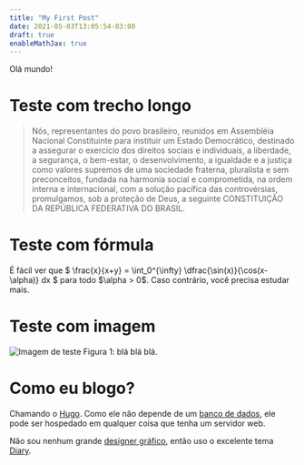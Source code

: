 ```yaml
---
title: "My First Post"
date: 2021-05-03T13:05:54-03:00
draft: true
enableMathJax: true
---
```


Olá mundo!

# Teste com trecho longo
> Nós, representantes do povo brasileiro, reunidos em Assembléia Nacional Constituinte para instituir um Estado Democrático, destinado a assegurar o exercício dos direitos sociais e individuais, a liberdade, a segurança, o bem-estar, o desenvolvimento, a igualdade e a justiça como valores supremos de uma sociedade fraterna, pluralista e sem preconceitos, fundada na harmonia social e comprometida, na ordem interna e internacional, com a solução pacífica das controvérsias, promulgamos, sob a proteção de Deus, a seguinte CONSTITUIÇÃO DA REPÚBLICA FEDERATIVA DO BRASIL.

# Teste com fórmula

É fácil ver que \$ \frac{x}{x+y} = \int_0^{\infty} \dfrac{\sin(x)}{\cos(x-\alpha)} dx \$ para todo \$\alpha > 0\$. Caso contrário, você precisa estudar mais.

# Teste com imagem
![Imagem de teste](/images/nethack.png) Figura 1: blá blá blá.


# Como eu blogo?
Chamando o [Hugo](https://gohugo.io). Como ele não depende de um [banco de dados](/images/BancoDados.jpg), ele pode ser hospedado em qualquer coisa que tenha um servidor web.

Não sou nenhum grande [designer gráfico](https://knowyourmeme.com/memes/graphic-design-is-my-passion), então uso o excelente tema [Diary](https://themes.gohugo.io/hugo-theme-diary/).

